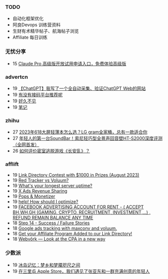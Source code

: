 ### TODO
-  自动化框架优化
-  阿良Devops 训练营资料
-  生财有术精华帖子、航海帖子浏览
-  Affiliate 每日训练

### 无忧分享
<!-- ruyo:START -->
-  15 [Claude Pro 高级版开放试用申请入口，免费体验高级版](https://51.ruyo.net/18456.html)<!-- ruyo:END -->

### advertcn
<!-- advertcn:START -->
-  19 [【ChatGPT】我写了一个全自动采集、验证ChatGPT Web的网站](https://www.advertcn.com/forum.php?mod=viewthread&tid=111698)
-  19 [有没有接码平台推荐呢](https://www.advertcn.com/forum.php?mod=viewthread&tid=111707)
-  19 [好久不见](https://www.advertcn.com/forum.php?mod=viewthread&tid=111706)
-  19 [笔记](https://www.advertcn.com/forum.php?mod=viewthread&tid=111704)<!-- advertcn:END -->

### zhihu
<!-- zhihu:START -->
-  27 [2023年618大屏轻薄本怎么选？LG gram全家桶，总有一款适合你](http://zhuanlan.zhihu.com/p/632641888?utm_campaign=rss&utm_medium=rss&utm_source=rss&utm_content=title)
-  27 [年轻人的第一台SoundBar！索尼轻巧型全景声回音壁HT-S2000深度评测（全网首发）](http://zhuanlan.zhihu.com/p/630990296?utm_campaign=rss&utm_medium=rss&utm_source=rss&utm_content=title)
-  26 [如何评价密室逃脱游戏《长安乱》？](http://www.zhihu.com/question/563950552/answer/3045961312?utm_campaign=rss&utm_medium=rss&utm_source=rss&utm_content=title)<!-- zhihu:END -->

### afflift
<!-- afflift:START -->
-  19 [Link Directory Contest with $1000 in Prizes &lpar;August 2023&rpar;](https://afflift.com/f/threads/link-directory-contest-with-1000-in-prizes-august-2023.11479/)
-  19 [Red Tracker vs Voluum?](https://afflift.com/f/threads/red-tracker-vs-voluum.11339/)
-  19 [What&#39;s your longest server uptime?](https://afflift.com/f/threads/whats-your-longest-server-uptime.11482/)
-  19 [X Ads Revenue Sharing](https://afflift.com/f/threads/x-ads-revenue-sharing.11444/)
-  19 [Pops &amp; Monetizer](https://afflift.com/f/threads/pops-monetizer.11464/)
-  19 [help! How should I optimize?](https://afflift.com/f/threads/help-how-should-i-optimize.11484/)
-  19 [FACEBOOK ADVERTISING ACCOUNT FOR RENT - &lpar; ACCEPT BH,WH,GH &lpar;GAMING, CRYPTO, RECRUITMENT, INVESTMENT,...&rpar; , REFUND REMAIN BALANCE ANY TIME](https://afflift.com/f/threads/facebook-advertising-account-for-rent-accept-bh-wh-gh-gaming-crypto-recruitment-investment-refund-remain-balance-any-time.11161/)
-  18 [Step 14 - Success / Failure Stories](https://afflift.com/f/threads/step-14-success-failure-stories.2951/)
-  18 [Google ads tracking with maxconv and voluum.](https://afflift.com/f/threads/google-ads-tracking-with-maxconv-and-voluum.11483/)
-  18 [Get your Affiliate Program Added to our Link Directory!](https://afflift.com/f/threads/get-your-affiliate-program-added-to-our-link-directory.4649/)
-  18 [Webvõrk — Look at the CPA in a new way](https://afflift.com/f/threads/webv%C3%B5rk-%E2%80%94-look-at-the-cpa-in-a-new-way.2820/)<!-- afflift:END -->

### 少数派
<!-- sspai:START -->
-  19 [冰岛记忆：梦乡和梦魇咫尺之间](https://sspai.com/prime/story/iceland-tour-guide-1)
-  19 [在三里屯 Apple Store，我们遇见了张亚东和一群充满创意的年轻人](https://sspai.com/post/82163)<!-- sspai:END -->
